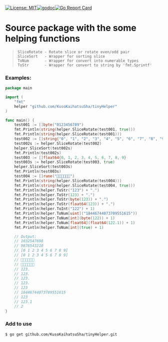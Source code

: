 [![License: MIT](https://img.shields.io/badge/License-MIT-yellow.svg)](https://opensource.org/licenses/MIT)[![godoc](https://godoc.org/github.com/KusoKaihatsuSha/tinyHelper?status.svg)](https://godoc.org/github.com/KusoKaihatsuSha/tinyHelper)[![Go Report Card](https://goreportcard.com/badge/github.com/KusoKaihatsuSha/tinyHelper)](https://goreportcard.com/report/github.com/KusoKaihatsuSha/tinyHelper?)

# Source package with the some helping functions

> ```
> SliceRotate - Rotate slice or rotate even/odd pair
> SliceSort   - Wrapper for sorting slice
> ToNum       - Wrapper for convert into numerable types
> ToStr       - Wrapper for convert to string by 'fmt.Sprintf'
> ```

### Examples:

```go
package main

import (
	"fmt"
	helper "github.com/KusoKaihatsuSha/tinyHelper"
)

func main() {
	test001 := []byte("0123456789")
	fmt.Println(string(helper.SliceRotate(test001, true)))
	fmt.Println(string(helper.SliceRotate(test001)))
	test002 := []string{"0", "1", "2", "3", "4", "5", "6", "7", "8", "9"}
	test002s := helper.SliceRotate(test002)
	helper.SliceSort(test002s)
	fmt.Println(test002s)
	test003 := []float64{0, 1, 2, 3, 4, 5, 6, 7, 8, 9}
	test003s := helper.SliceRotate(test003, true)
	helper.SliceSort(test003s)
	fmt.Println(test003s)
	test004 := []rune("👺👾👺👾👾👾")
	fmt.Println(string(helper.SliceRotate(test004)))
	fmt.Println(string(helper.SliceRotate(test004, true)))
	fmt.Println(helper.ToStr("123") + ".")
	fmt.Println(helper.ToStr(123) + ".")
	fmt.Println(helper.ToStr(byte(123)) + ".")
	fmt.Println(helper.ToStr(float64(123)) + ".")
	fmt.Println(helper.ToInt("122") + 1)
	fmt.Println(helper.ToNum[uint]("18446744073709551615"))
	fmt.Println(helper.ToNum[int](byte(122)) + 1)
	fmt.Println(helper.ToNum[float64](float64(122.1)) + 1)
	fmt.Println(helper.ToNum[int](true) + 1)

	// Output:
	// 1032547698
	// 9876543210
	// [0 1 2 3 4 5 6 7 8 9]
	// [0 1 2 3 4 5 6 7 8 9]
	// 👾👾👾👺👾👺
	// 👾👺👾👺👾👾
	// 123.
	// 123.
	// 123.
	// 123.
	// 123
	// 18446744073709551615
	// 123
	// 123.1
	// 2
}
```

### Add to use

  ```shell
$ go get github.com/KusoKaihatsuSha/tinyHelper.git
  ```
